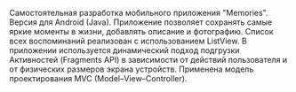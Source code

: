 Самостоятельная разработка мобильного приложения "Memories". Версия для Android (Java).
Приложение позволяет сохранять самые яркие моменты в жизни, добавлять описание и фотографию.
Список всех воспоминаний реализован с использованием ListView.
В приложении используется динамический подход подгрузки Активностей (Fragments API) в зависимости от действий пользователя и от физических размеров экрана устройств.
Применена модель проектирования MVC (Model–View–Controller).
